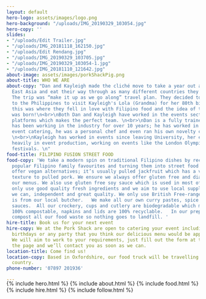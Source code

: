 ```yaml
---
layout: default
hero-logo: assets/images/logo.png
hero-background: "/uploads/IMG_20190329_103054.jpg"
hero-copy: ''
slides:
- "/uploads/Edit Trailer.jpg"
- "/uploads/IMG_20181118_162150.jpg"
- "/uploads/Edit Rendang.jpg"
- "/uploads/IMG_20190329_103705.jpg"
- "/uploads/IMG_20190329_103054-1.jpg"
- "/uploads/IMG_20181110_121642.jpg"
about-image: assets/images/porkShackPig.png
about-title: WHO WE ARE
about-copy: "Dan and Kayleigh made the cliché move to take a year out and travel South
  East Asia and eat their way through as many different countries they could afford.
  The trip was “make it up as we go along” travel plan. They decided to take a detour
  to the Philippines to visit Kayleigh's Lola (Grandma) for her 80th birthday party,
  this was where they fell in love with Filipino food and the idea of the Pork Shack
  was born!\n<br>\nBoth Dan and Kayleigh have worked in the events sector but on different
  platforms which makes the perfect team. \n<br>\nDan is a fully trained chef and
  has been working in the industry for over 10 years; he has worked in restaurants,
  event catering, he was a personal chef and even ran his own novelty cake business.
  \n<br>\nKayleigh has worked in events since leaving University, her experience relies
  heavily in event production, working on events like the London Olympics and music
  festivals. \n"
food-title: FILIPINO FUSION STREET FOOD
food-copy: 'We take a modern spin on traditional Filipino dishes by reconstructing
  popular Filipino family favourites and turning them into street food feasts.  We
  offer vegan alternatives; it’s usually pulled jackfruit which has a very similar
  texture to pulled pork. We ensure we always offer gluten free and diary free on
  our menus. We also use gluten free soy sauce which is used in most of our dishes.  We
  only use good quality fresh ingredients and we aim to use local suppliers where
  we can, independent and great quality. We only use British Free-range pork, which
  is from our local butcher.   We make all our own curry pastes, spice blends and
  sauces.  All our crockery, cups and cutlery are biodegradable which means they are
  100% compostable, napkins and lids are 100% recyclable.   In our prep kitchen we
  compost all our food waste so nothing goes to landfill. '
hire-title: Book us for your next event
hire-copy: We at the Pork Shack are open to catering your event including weddings,
  birthdays or any party that you think our delicious menu would be appropriate for.
  We will aim to work to your requirements, just fill out the form at the bottom of
  the page and we’ll contact you as soon as we can.
location-title: Come find us!
location-copy: Based in Oxfordshire, our food truck will be travelling around the
  country.
phone-number: '07897 201936'

---
```

<div style="margin-top:-20px;"></div>
   <!-- Hero Copy-->
{% include hero.html %}
<!-- About Us-->
{% include about.html %}
<!-- Food Section -->
{% include food.html %}
<!-- Hire Section -->
{% include hire.html %}
<!-- Instagram Section -->
{% include follow.html %}